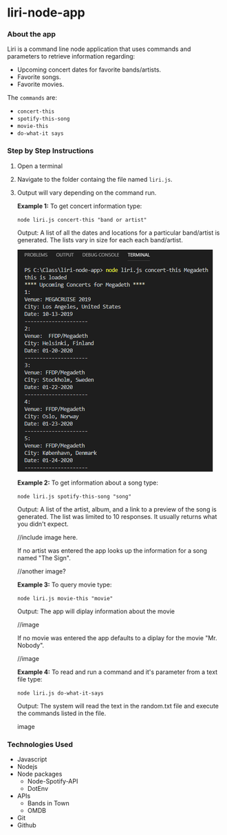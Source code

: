 # liri-node-app

### About the app
Liri is a command line node application that uses commands and parameters to retrieve information regarding:
* Upcoming concert dates for favorite bands/artists.
* Favorite songs.
* Favorite movies.

The `commands` are:
* `concert-this`
* `spotify-this-song`
* `movie-this`
* `do-what-it says`



### Step by Step Instructions

1. Open a terminal 
2. Navigate to the folder containg the file named `liri.js`.
3. Output will vary depending on the command run.

     **Example 1:** To get concert information type:

    `node liri.js concert-this "band or artist"`

    Output: A list of all the dates and locations for a particular band/artist is generated. The lists vary in size for each each band/artist.

    ![concert-this w/band](/images/concert-this-band.png)

    **Example 2:** To get information about a song type:

    `node liri.js spotify-this-song "song"`

    Output: A list of the artist, album, and a link to a preview of the song is generated. The list was limited to 10 responses.  It usually returns what you didn't expect.

    //include image here.

    If no artist was entered the app looks up the information for a song named "The Sign".

    //another image?

    **Example 3:**  To query movie type:

    `node liri.js movie-this "movie"`

    Output: The app will diplay information about the movie

    //image

    If no movie was entered the app defaults to a diplay for the movie "Mr. Nobody".

    //image

    **Example 4:** To read and run a command and it's parameter from a text file type:

    `node liri.js do-what-it-says`

    Output: The system will read the text in the random.txt file and execute the commands listed in the file.

    image

### Technologies Used

* Javascript
* Nodejs
* Node packages
    * Node-Spotify-API
    * DotEnv
* APIs
    * Bands in Town
    * OMDB
* Git
* Github



